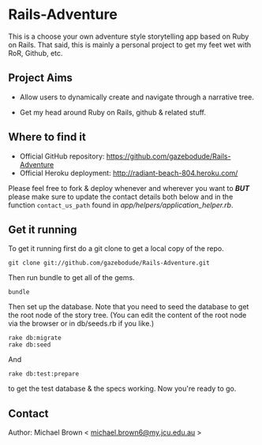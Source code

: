 # Rails-Adventure

This is a choose your own adventure style storytelling app based on Ruby on Rails.
That said, this is mainly a personal project to get my feet wet with RoR, Github, etc.

## Project Aims

* Allow users to dynamically create and navigate through a narrative tree.

* Get my head around Ruby on Rails, github & related stuff.

## Where to find it

* Official GitHub repository: https://github.com/gazebodude/Rails-Adventure
* Official Heroku deployment: http://radiant-beach-804.heroku.com/

Please feel free to fork & deploy whenever and wherever you want to _**BUT**_ please make sure to update the contact details both below and in the function ```contact_us_path``` found in _app/helpers/application_helper.rb_.

## Get it running

To get it running first do a git clone to get a local copy of the repo.
```
git clone git://github.com/gazebodude/Rails-Adventure.git
```
Then run bundle to get all of the gems.
```
bundle
```
Then set up the database. Note that you need to seed the database to get the root node of the story tree. (You can edit the content of the root node via the browser or in db/seeds.rb if you like.)
```
rake db:migrate
rake db:seed
```
And
```
rake db:test:prepare
```
to get the test database & the specs working. Now you're ready to go.

## Contact

Author: Michael Brown < michael.brown6@my.jcu.edu.au >
